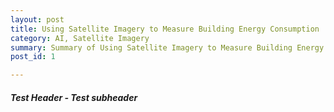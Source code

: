 ```yaml
---
layout: post
title: Using Satellite Imagery to Measure Building Energy Consumption
category: AI, Satellite Imagery
summary: Summary of Using Satellite Imagery to Measure Building Energy Consumption
post_id: 1

---
```


##### **Test Header** - Test subheader
